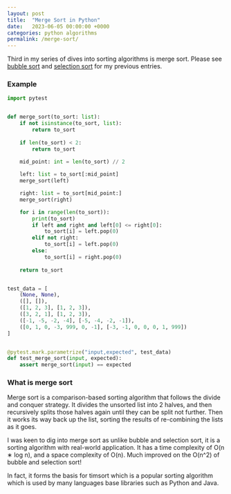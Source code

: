 ```yaml
---
layout: post
title:  "Merge Sort in Python"
date:   2023-06-05 00:00:00 +0000
categories: python algorithms
permalink: /merge-sort/
---
```


Third in my series of dives into sorting algorithms is merge sort. Please see [bubble sort](/bubble-sort-python/) and [selection sort](/selection-sort/) for my previous entries.


### Example

```python
import pytest


def merge_sort(to_sort: list):
    if not isinstance(to_sort, list):
        return to_sort
     
    if len(to_sort) < 2:
        return to_sort
    
    mid_point: int = len(to_sort) // 2

    left: list = to_sort[:mid_point]
    merge_sort(left)

    right: list = to_sort[mid_point:]
    merge_sort(right)

    for i in range(len(to_sort)):
        print(to_sort)
        if left and right and left[0] <= right[0]:
            to_sort[i] = left.pop(0)
        elif not right:
            to_sort[i] = left.pop(0)
        else:
            to_sort[i] = right.pop(0)
    
    return to_sort


test_data = [
    (None, None),
    ([], []),
    ([1, 2, 3], [1, 2, 3]),
    ([3, 2, 1], [1, 2, 3]),
    ([-1, -5, -2, -4], [-5, -4, -2, -1]),
    ([0, 1, 0, -3, 999, 0, -1], [-3, -1, 0, 0, 0, 1, 999])
]


@pytest.mark.parametrize("input,expected", test_data)
def test_merge_sort(input, expected):
    assert merge_sort(input) == expected
```


### What is merge sort

Merge sort is a comparison-based sorting algorithm that follows the divide and conquer strategy. It divides the unsorted list into 2 halves, and then recursively splits those halves again until they can be split not further. Then it works its way back up the list, sorting the results of re-combining the lists as it goes.

I was keen to dig into merge sort as unlike bubble and selection sort, it is a sorting algorithm with real-world application. It has a time complexity of O(n ∗ log n), and a space complexity of O(n). Much improved on the O(n^2) of bubble and selection sort!

In fact, it forms the basis for timsort which is a popular sorting algorithm which is used by many languages base libraries such as Python and Java.
